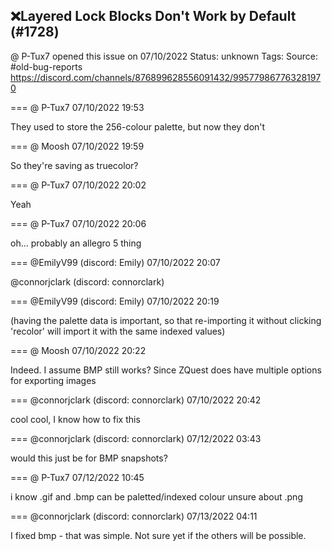 ## ❌Layered Lock Blocks Don't Work by Default (#1728)
@ P-Tux7 opened this issue on 07/10/2022
Status: unknown
Tags: 
Source: #old-bug-reports https://discord.com/channels/876899628556091432/995779867763281970


=== @ P-Tux7 07/10/2022 19:53

They used to store the 256-colour palette, but now they don't

=== @ Moosh 07/10/2022 19:59

So they're saving as truecolor?

=== @ P-Tux7 07/10/2022 20:02

Yeah

=== @ P-Tux7 07/10/2022 20:06

oh... probably an allegro 5 thing

=== @EmilyV99 (discord: Emily) 07/10/2022 20:07

@connorjclark (discord: connorclark)

=== @EmilyV99 (discord: Emily) 07/10/2022 20:19

(having the palette data is important, so that re-importing it without clicking 'recolor' will import it with the same indexed values)

=== @ Moosh 07/10/2022 20:22

Indeed. I assume BMP still works? Since ZQuest does have multiple options for exporting images

=== @connorjclark (discord: connorclark) 07/10/2022 20:42

cool cool, I know how to fix this

=== @connorjclark (discord: connorclark) 07/12/2022 03:43

would this just be for BMP snapshots?

=== @ P-Tux7 07/12/2022 10:45

i know .gif and .bmp can be paletted/indexed colour
unsure about .png

=== @connorjclark (discord: connorclark) 07/13/2022 04:11

I fixed bmp - that was simple. Not sure yet if the others will be possible.
